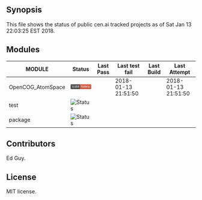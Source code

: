 
## Synopsis

This file shows the status of public cen.ai tracked projects as of Sat Jan 13 22:03:25 EST 2018.

## Modules 

| MODULE | Status | Last Pass | Last test fail| Last Build | Last Attempt|
| --- | --- | --- | --- | ---  | --- |
| OpenCOG_AtomSpace | ![Status](/images/TESTFAIL.svg) |  | 2018-01-13 21:51:50 |   | 2018-01-13 21:51:50 |
| test | ![Status](/jobs/test.svg) |  |  |   |  |
| package | ![Status](/jobs/package.svg) |  |  |   |  |

## Contributors

Ed Guy.

## License

MIT license. 

